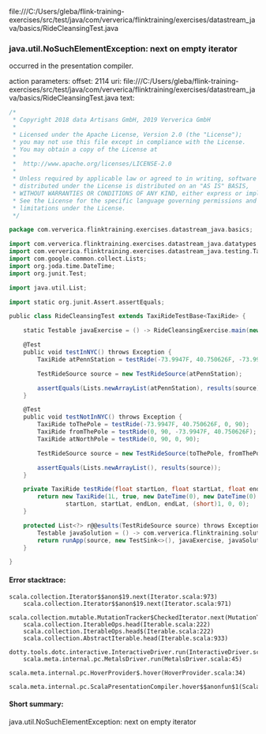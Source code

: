 file:///C:/Users/gleba/flink-training-exercises/src/test/java/com/ververica/flinktraining/exercises/datastream_java/basics/RideCleansingTest.java
### java.util.NoSuchElementException: next on empty iterator

occurred in the presentation compiler.

action parameters:
offset: 2114
uri: file:///C:/Users/gleba/flink-training-exercises/src/test/java/com/ververica/flinktraining/exercises/datastream_java/basics/RideCleansingTest.java
text:
```scala
/*
 * Copyright 2018 data Artisans GmbH, 2019 Ververica GmbH
 *
 * Licensed under the Apache License, Version 2.0 (the "License");
 * you may not use this file except in compliance with the License.
 * You may obtain a copy of the License at
 *
 *  http://www.apache.org/licenses/LICENSE-2.0
 *
 * Unless required by applicable law or agreed to in writing, software
 * distributed under the License is distributed on an "AS IS" BASIS,
 * WITHOUT WARRANTIES OR CONDITIONS OF ANY KIND, either express or implied.
 * See the License for the specific language governing permissions and
 * limitations under the License.
 */

package com.ververica.flinktraining.exercises.datastream_java.basics;

import com.ververica.flinktraining.exercises.datastream_java.datatypes.TaxiRide;
import com.ververica.flinktraining.exercises.datastream_java.testing.TaxiRideTestBase;
import com.google.common.collect.Lists;
import org.joda.time.DateTime;
import org.junit.Test;

import java.util.List;

import static org.junit.Assert.assertEquals;

public class RideCleansingTest extends TaxiRideTestBase<TaxiRide> {

	static Testable javaExercise = () -> RideCleansingExercise.main(new String[]{});

	@Test
	public void testInNYC() throws Exception {
		TaxiRide atPennStation = testRide(-73.9947F, 40.750626F, -73.9947F, 40.750626F);

		TestRideSource source = new TestRideSource(atPennStation);

		assertEquals(Lists.newArrayList(atPennStation), results(source));
	}

	@Test
	public void testNotInNYC() throws Exception {
		TaxiRide toThePole = testRide(-73.9947F, 40.750626F, 0, 90);
		TaxiRide fromThePole = testRide(0, 90, -73.9947F, 40.750626F);
		TaxiRide atNorthPole = testRide(0, 90, 0, 90);

		TestRideSource source = new TestRideSource(toThePole, fromThePole, atNorthPole);

		assertEquals(Lists.newArrayList(), results(source));
	}

	private TaxiRide testRide(float startLon, float startLat, float endLon, float endLat) {
		return new TaxiRide(1L, true, new DateTime(0), new DateTime(0),
				startLon, startLat, endLon, endLat, (short)1, 0, 0);
	}

	protected List<?> r@@esults(TestRideSource source) throws Exception {
		Testable javaSolution = () -> com.ververica.flinktraining.solutions.datastream_java.basics.RideCleansingSolution.main(new String[]{});
		return runApp(source, new TestSink<>(), javaExercise, javaSolution);
	}

}
```



#### Error stacktrace:

```
scala.collection.Iterator$$anon$19.next(Iterator.scala:973)
	scala.collection.Iterator$$anon$19.next(Iterator.scala:971)
	scala.collection.mutable.MutationTracker$CheckedIterator.next(MutationTracker.scala:76)
	scala.collection.IterableOps.head(Iterable.scala:222)
	scala.collection.IterableOps.head$(Iterable.scala:222)
	scala.collection.AbstractIterable.head(Iterable.scala:933)
	dotty.tools.dotc.interactive.InteractiveDriver.run(InteractiveDriver.scala:168)
	scala.meta.internal.pc.MetalsDriver.run(MetalsDriver.scala:45)
	scala.meta.internal.pc.HoverProvider$.hover(HoverProvider.scala:34)
	scala.meta.internal.pc.ScalaPresentationCompiler.hover$$anonfun$1(ScalaPresentationCompiler.scala:329)
```
#### Short summary: 

java.util.NoSuchElementException: next on empty iterator
